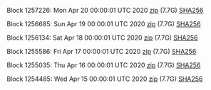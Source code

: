 Block 1257226: Mon Apr 20 00:00:01 UTC 2020 [zip](https://dash-bootstrap.ams3.digitaloceanspaces.com/mainnet/2020-04-20/bootstrap.dat.zip) (7.7G) [SHA256](https://dash-bootstrap.ams3.digitaloceanspaces.com/mainnet/2020-04-20/sha256.txt)

Block 1256685: Sun Apr 19 00:00:01 UTC 2020 [zip](https://dash-bootstrap.ams3.digitaloceanspaces.com/mainnet/2020-04-19/bootstrap.dat.zip) (7.7G) [SHA256](https://dash-bootstrap.ams3.digitaloceanspaces.com/mainnet/2020-04-19/sha256.txt)

Block 1256134: Sat Apr 18 00:00:01 UTC 2020 [zip](https://dash-bootstrap.ams3.digitaloceanspaces.com/mainnet/2020-04-18/bootstrap.dat.zip) (7.7G) [SHA256](https://dash-bootstrap.ams3.digitaloceanspaces.com/mainnet/2020-04-18/sha256.txt)

Block 1255586: Fri Apr 17 00:00:01 UTC 2020 [zip](https://dash-bootstrap.ams3.digitaloceanspaces.com/mainnet/2020-04-17/bootstrap.dat.zip) (7.7G) [SHA256](https://dash-bootstrap.ams3.digitaloceanspaces.com/mainnet/2020-04-17/sha256.txt)

Block 1255035: Thu Apr 16 00:00:01 UTC 2020 [zip](https://dash-bootstrap.ams3.digitaloceanspaces.com/mainnet/2020-04-16/bootstrap.dat.zip) (7.7G) [SHA256](https://dash-bootstrap.ams3.digitaloceanspaces.com/mainnet/2020-04-16/sha256.txt)

Block 1254485: Wed Apr 15 00:00:01 UTC 2020 [zip](https://dash-bootstrap.ams3.digitaloceanspaces.com/mainnet/2020-04-15/bootstrap.dat.zip) (7.7G) [SHA256](https://dash-bootstrap.ams3.digitaloceanspaces.com/mainnet/2020-04-15/sha256.txt)

